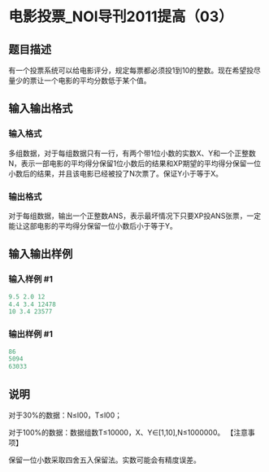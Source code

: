 # 电影投票_NOI导刊2011提高（03）

## 题目描述

有一个投票系统可以给电影评分，规定每票都必须投1到10的整数。现在希望投尽量少的票让一个电影的平均分数低于某个值。

## 输入输出格式

### 输入格式

多组数据，对于每组数据只有一行，有两个带1位小数的实数X、Y和一个正整数N，表示一部电影的平均得分保留1位小数后的结果和XP期望的平均得分保留一位小数后的结果，并且该电影已经被投了N次票了。保证Y小于等于X。

### 输出格式

对于每组数据，输出一个正整数ANS，表示最坏情况下只要XP投ANS张票，一定能让这部电影的平均得分保留一位小数后小于等于Y。

## 输入输出样例

### 输入样例 #1

```cpp
9.5 2.0 12 
4.4 3.4 12478   
10 3.4 23577
```


### 输出样例 #1

```cpp
86   
5094   
63033
```


## 说明

对于30%的数据：N≤l00，T≤l00；

对于100%的数据：数据组数T≤10000，X、Y∈[1,10],N≤1000000。 【注意事项】

保留一位小数采取四舍五入保留法。实数可能会有精度误差。

